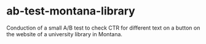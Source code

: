 # ab-test-montana-library
Conduction of a small A/B test to check CTR for different text on a button on the website of a university library in Montana.
